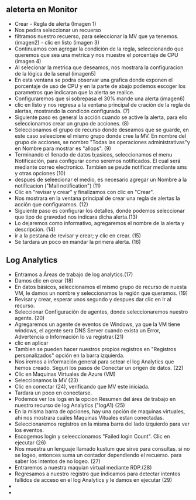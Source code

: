 ## aleterta en Monitor
- Crear - Regla de alerta (Imagen 1)
- Nos pedira seleccionar un recuerso 
- filtramos nuestro recuerso, para seleccionar la MV que ya tenemos. (imagen2) - clic en listo (imagen 3)
- Continuamos con agregar la condición de la regla, seleccionando que queremos que sea una metrica y nos muestre el porcentaje de CPU (imagen 4)
- Al selecionar la metrica que deseamos, nos mostrara la configuracion de la lógica de la senal (imagen5)
- En esta ventana se podra observar una grafica donde exponen el porcentaje de uso de CPU y en la parte de abajo podemos escoger los parametros que indicaran que la alerta se realice.
- Configuraremos que si sobrepasa el 30% mande una alerta (imagen6)
- clic en listo y nos regresa a la ventana principal de cración de la regla de alertas, mostrando la condicón configurada. (7)
- Siguiente paso es general la acción cuando se active la alerta, para ello seleccionamos crear un grupo de acciones. (8)
- Seleccionamos el grupo de recurso donde deseamos que se guarde, en este caso seleecione el mismo grupo donde cree la MV. En nombre del grupo de acciones, se nombro "Todas las operaciones administrativas"y en Nombre para mostrar es "allops". (9)
- Terminando el llenado de datos b;asicos, seleccionamos el menu Notificación, para configurar como seremos notificados. El cual será mediante correo electronico. Tambien se peude notificar mediante sms y otras opciones (10)
- despues de seleecionar el medio, es necesario agregar un Nombre a la notificacion ("Mail notification") (11)
- Clic en "revisar y crear" y finalizamos con clic en "Crear".
- Nos mostrara en la ventana principal de crear una regla de alertas la acción que configuramos. (12)
- Siguiente paso es configurar los detalles, donde podemos seleccionar que tipo de gravedad nos indicara dicha alerta.(13)
- Lo dejaremos como informativo, agregaremos el nombre de la alerta y descripción. (14)
- ir a la pestana de  revisar y crear; y clic en crear. (15)
- Se tardara un poco en mandar la primera alerta. (16)


## Log Analytics

- Entramos a Áreas de trabajo de log analytics.(17)
- Damos clic en crear (18)
- En datos básicos, seleccionamos el mismo grupo de recurso de nuesta VM, le damos un nombre y seleccionamos la región que queramos. (19)
- Revisar y crear, esperar unos segundo y despues dar clic en Ir al recurso.
- Seleccionar Configuración de agentes, donde seleccionaremos nuestro agente. (20)
- Agregaremos un agente de eventos de Windows, ya que la VM tiene windows, el agente sera DNS Server cuando exista un Error, Advertencia o Información lo va registrar.(21)
- clic en aplicar
- Tambien se pueden hacer nuestros propios registros en "Registros personalizados" opción en la barra izquierda.
- Nos iremos a información general para setear el log Analytics que hemos creado. Seguri los pasos de Conectar un origen de datos. (22)
- Clic en Maquinas Virtuales de Azure (VM) 
- Seleccionamos la MV (23)
- Clic en conectar (24), verificando que MV este iniciada.
- Tardara un poco en conectarse.
- Podemos ver los logs en la opcion Resumen del área de trabajo en nuestro recurso de log Analytics ("logA1) (25)
- En la misma barra de opciones, hay una opción de maquinas virtuales, ahi nos mostrara cuáles Maquinas Vituales estan conectadas.
- Seleccionaremos registros en la misma barra del lado izquierdo para ver los eventos.
- Escogemos login y seleeccionamos "Failed login Count". Clic en ejecutar (26)
- Nos muestra un lenguaje llamado kustum que sirve para consultas. si no se logeo, entonces suma un contador dependiendo el recuerso. para saber los intentos de no logeo. (27)
- Entraremos a nuestra maquian virtual mediante RDP.(28)
- Regresamos a nuestro registro que indicamos para detectar intentos fallidos de acceso en el log Analytics y le damos en ejecutar (29)
- 
-  
